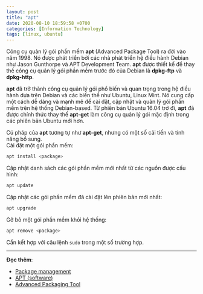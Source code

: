 ```yaml
---
layout: post
title: "apt"
date: 2020-08-10 18:59:58 +0700
categories: [Information Technology]
tags: [linux, ubuntu]
---
```


Công cụ quản lý gói phần mềm **apt** (Advanced Package Tool) ra đời vào năm 1998. Nó được phát triển bởi các nhà phát triển hệ điều hành Debian như Jason Gunthorpe và APT Development Team. **apt** được thiết kế để thay thế công cụ quản lý gói phần mềm trước đó của Debian là **dpkg-ftp** và **dpkg-http**.

**apt** đã trở thành công cụ quản lý gói phổ biến và quan trọng trong hệ điều hành dựa trên Debian và các biến thể như Ubuntu, Linux Mint. Nó cung cấp một cách dễ dàng và mạnh mẽ để cài đặt, cập nhật và quản lý gói phần mềm trên hệ thống Debian-based. Từ phiên bản Ubuntu 16.04 trở đi, **apt** đã được chính thức thay thế **apt-get** làm công cụ quản lý gói mặc định trong các phiên bản Ubuntu mới hơn.

Cú pháp của **apt** tương tự như **apt-get**, nhưng có một số cải tiến và tính năng bổ sung.  
Cài đặt một gói phần mềm:
```bash
apt install <package>
```

Cập nhật danh sách các gói phần mềm mới nhất từ các nguồn được cấu hình:
```bash
apt update
```

Cập nhật các gói phần mềm đã cài đặt lên phiên bản mới nhất:
```bash
apt upgrade
```

Gỡ bỏ một gói phần mềm khỏi hệ thống:
```bash
apt remove <package>
```
Cần kết hợp với câu lệnh `sudo` trong một số trường hợp.

---

**Đọc thêm**:
- [Package management](https://ubuntu.com/server/docs/package-management)
- [APT (software)](https://en.wikipedia.org/wiki/APT_(software))
- [Advanced Packaging Tool](https://vi.wikipedia.org/wiki/Advanced_Packaging_Tool)
